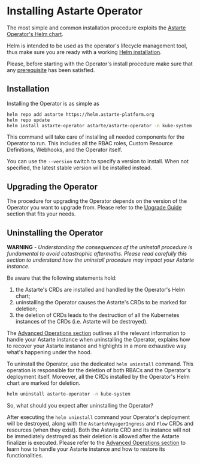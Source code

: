 # Installing Astarte Operator

The most simple and common installation procedure exploits the [Astarte Operator's Helm
chart](https://artifacthub.io/packages/helm/astarte/astarte-operator).

Helm is intended to be used as the operator's lifecycle management tool, thus make sure you are
ready with a working [Helm installation](https://helm.sh/docs/intro/install/).

Please, before starting with the Operator's install procedure make sure that any
[prerequisite](020-prerequisites.html) has been satisfied.

## Installation

Installing the Operator is as simple as

```bash
helm repo add astarte https://helm.astarte-platform.org
helm repo update
helm install astarte-operator astarte/astarte-operator -n kube-system
```

This command will take care of installing all needed components for the Operator to run. This
includes all the RBAC roles, Custom Resource Definitions, Webhooks, and the Operator itself.

You can use the `--version` switch to specify a version to install. When not specified, the latest
stable version will be installed instead.

## Upgrading the Operator

The procedure for upgrading the Operator depends on the version of the Operator you want to upgrade
from. Please refer to the [Upgrade Guide](000-upgrade_index.html) section that fits your needs.

## Uninstalling the Operator

**WARNING** - *Understanding the consequences of the uninstall procedure is fundamental to avoid
catastrophic aftermaths. Please read carefully this section to understand how the uninstall
procedure may impact your Astarte instance.*

Be aware that the following statements hold:
1) the Astarte's CRDs are installed and handled by the Operator's Helm chart;
2) uninstalling the Operator causes the Astarte's CRDs to be marked for deletion;
3) the deletion of CRDs leads to the destruction of all the Kubernetes instances of the CRDs (i.e.
Astarte will be destroyed).

The [Advanced Operations
section](095-advanced-operations.html#handling-astarte-when-uninstalling-the-operator) outlines all
the relevant information to handle your Astarte instance when uninstalling the Operator, explains
how to recover your Astarte instance and highlights in a more exhaustive way what's happening under
the hood.

To uninstall the Operator, use the dedicated `helm uninstall` command. This operation is responsible
for the deletion of both RBACs and the Operator's deployment itself. Moreover, all the CRDs
installed by the Operator's Helm chart are marked for deletion.

```bash
helm uninstall astarte-operator -n kube-system
```

So, what should you expect after uninstalling the Operator?

After executing the `helm uninstall` command your Operator's deployment will be destroyed, along
with the `AstarteVoyagerIngress` and `Flow` CRDs and resources (when they exist). Both the Astarte
CRD and its instance will not be immediately destroyed as their deletion is allowed after the
Astarte finalizer is executed. Please refer to the [Advanced Operations
section](095-advanced-operations.html#handling-astarte-when-uninstalling-the-operator) to learn how
to handle your Astarte instance and how to restore its functionalities.

